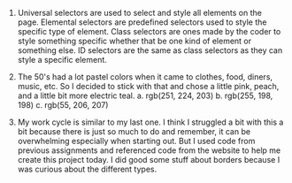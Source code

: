 1. Universal selectors are used to select and style all elements on the page.
Elemental selectors are predefined selectors used to style the specific type of element.
Class selectors are ones made by the coder to style something specific whether that be one
kind of element or something else.
ID selectors are the same as class selectors as they can style a specific element.

2. The 50's had a lot pastel colors when it came to clothes, food, diners, music, etc.
So I decided to stick with that and chose a little pink, peach, and a little bit more electric teal.
a. rgb(251, 224, 203)
b. rgb(255, 198, 198)
c. rgb(55, 206, 207)

3. My work cycle is similar to my last one. I think I struggled a bit with this a bit
because there is just so much to do and remember, it can be overwhelming especially
when starting out. But I used code from previous assignments and referenced code from the website
to help me create this project today. I did good some stuff about borders because I was curious about
the different types. 
